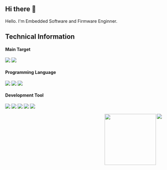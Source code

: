 ## Hi there 👋
Hello. I'm Embedded Software and Firmware Enginner.

## Technical Information 
#### Main Target
<img src="https://img.shields.io/badge/Embedded-00599C?style=flat-square&logo=Etsy&logoColor=white"/></a>
<img src="https://img.shields.io/badge/ARM-0091BD?style=flat-square&logo=Arm&logoColor=white"/></a>
#### Programming Language
<img src="https://img.shields.io/badge/C-A8B9CC?style=flat-square&logo=C&logoColor=white"/></a>
<img src="https://img.shields.io/badge/C++-00599C?style=flat-square&logo=c%2B%2B&logoColor=white"/></a>
<img src="https://img.shields.io/badge/Python-3766AB?style=flat-square&logo=Python&logoColor=white"/></a>
#### Development Tool
<img src="https://img.shields.io/badge/STM32CUBEIDE-00599C?style=flat-square&logo=Etsy&logoColor=white"/></a>
<img src="https://img.shields.io/badge/Qt-41CD52?style=flat-square&logo=Qt&logoColor=white"/></a>
<img src="https://img.shields.io/badge/OrCAD-37814A?style=flat-square&logo=Celery&logoColor=white"/></a>
<img src="https://img.shields.io/badge/PADS-224099?style=flat-square&logo=Pandora&logoColor=white"/></a>
<img src="https://img.shields.io/badge/OpenCV-5C3EE8?style=flat-square&logo=OpenCV&logoColor=white"/></a>

<img align='right' src="http://mazassumnida.wtf/api/v2/generate_badge?boj=sees111">
<img align='right' src="https://github-readme-stats.vercel.app/api?username=JeHeeYu&show_icons=true&theme=dark" height="165"></a>


